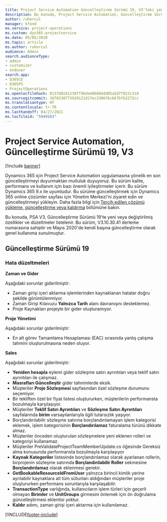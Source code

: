 ```yaml
---
title: Project Service Automation Güncelleştirme Sürümü 19, V3'teki yenilikler veya değişiklikler
description: Bu konuda, Project Service Automation, Güncelleştirme Sürümü 19, V3'teki özellikler ve düzeltmeler listelenir.
author: ruhercul
manager: kfend
ms.service: project-operations
ms.custom: dyn365-projectservice
ms.date: 05/05/2020
ms.topic: article
ms.author: ruhercul
audience: Admin
search.audienceType:
- admin
- customizer
- enduser
search.app:
- D365CE
- D365PS
- ProjectOperations
ms.openlocfilehash: 0137d0241238ff96de406884dd05a5d7f023c318
ms.sourcegitcommit: 3d78338773929121d17ec3386f6cb67bfb2272cc
ms.translationtype: HT
ms.contentlocale: tr-TR
ms.lasthandoff: 04/27/2021
ms.locfileid: "5949163"
---
```

# <a name="project-service-automation-update-release-19-v3"></a>Project Service Automation, Güncelleştirme Sürümü 19, V3

[!include [banner](../includes/psa-now-project-operations.md)]

Dynamics 365 için Project Service Automation uygulamasına yönelik en son güncelleştirmeyi duyurmaktan mutluluk duyuyoruz. Bu sürüm kalite, performans ve kullanım için bazı önemli iyileştirmeler içerir. Bu sürüm Dynamics 365 9.x ile uyumludur. Bu sürüme güncelleştirmek için Dynamics 365 online çözümler sayfası için Yönetim Merkezi'ni ziyaret edin ve güncelleştirmeyi yükleyin. Daha fazla bilgi için [Tercih edilen çözümü yükleme, güncelleştirme veya kaldırma](/power-platform/admin/install-remove-preferred-solution) bölümüne bakın.

Bu konuda, PSA V3, Güncelleştirme Sürümü 19'te yeni veya değiştirilmiş özellikler ve düzeltmeler listelenir. Bu sürüm, V3.10.30.41 derleme numarasına sahiptir ve Mayıs 2020'de kendi başına güncelleştirme olarak genel kullanıma sunulmuştur.

## <a name="update-release-19"></a>Güncelleştirme Sürümü 19

### <a name="bug-fixes"></a>Hata düzeltmeleri

**Zaman ve Gider**

Aşağıdaki sorunlar giderilmiştir: 

- Zaman girişi içeri aktarma işlemlerinden kaynaklanan hatalar doğru şekilde görüntülenmiyor.
- Zaman Girişi Kılavuzu **Yalnızca Tarih** alanı davranışını desteklemez.
- Proje Kaynakları projeyle bir gider oluşturamıyor.

**Proje Yönetimi**

Aşağıdaki sorunlar giderilmiştir: 

-  En alt görev Tamamlama Hesaplaması (EAC) sırasında yanlış çalışma tahmini oluşturulmasına neden oluyor.

**Sales**

Aşağıdaki sorunlar giderilmiştir: 

- **Yeniden hesapla** eylemi gider sözleşme satırı ayrıntıları veya teklif satırı ayrıntıları ile çalışmaz.
- **Masrafları Güncelleştir** gider tahminlerde eksik.
-  Müşteriler **Proje Sözleşmesi** sayfasından özel sözleşme durumunu seçemiyor.
- Bir tekliften özel bir fiyat listesi oluştururken, müşterilerin performansta bozulmayla karşılaşıyor.
- Müşteriler **Teklif Satırı Ayrıntıları** ve **Sözleşme Satırı Ayrıntıları** sayfalarında **birim** varsayılanlarıyla ilgili tutarsızlık yaşıyor.
- Borçlandırılabilir sözleşme satırına borçlandırılamayan işlem kategorisi eklemek, işlem kategorisinin **Borçlandırılamaz** faturalama türünü dikkate almaz.
- Müşteriler önceden oluşturulan sözleşmelere yeni eklenen rolleri ve kategoriyi kullanamaz.
- Müşteriler PreValidateProjectTeamMemberUpdate.cs öğesinde Gereksiz alma konusunda performansta bozulmayla karşılaşıyor
- **Kaynak Kategoriler** listesinde borçlandırılamaz olarak ayarlanan rollerin, birprojenin sözleşme satırında **Borçlandırılabilir Roller** sekmesine **Borçlandırılamaz** olarak eklenmesi gerekir.
- **GetBookableResourceIdFromUser** yalnızca birincil kimlik yerine ayrılabilir kaynaklara ait tüm sütunları aldığından müşteriler proje oluştururken performans sorunlarıyla karşılaşabilir.
- **TransactionType** varlığında, kullanıcıların işlem türleri için geçerli olmayan **Birimler** ve **UnitGroups** girmesini önlemek için ön doğrulama güncelleştirmesi eklentisi yoktur.
- **Kaldır** adımı, zaman girişi içeri aktarma için kullanılamaz.


[!INCLUDE[footer-include](../includes/footer-banner.md)]